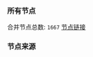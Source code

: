 ### 所有节点
合并节点总数: `1667`
[节点链接](https://raw.githubusercontent.com/rzhy1/11/master/sub/sub_merge_base64.txt)

### 节点来源